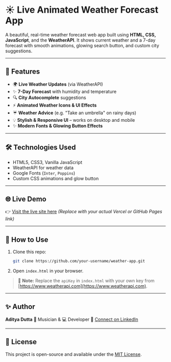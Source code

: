 # ☀️ Live Animated Weather Forecast App

A beautiful, real-time weather forecast web app built using **HTML, CSS, JavaScript**, and the **WeatherAPI**.
It shows current weather and a 7-day forecast with smooth animations, glowing search button, and custom city suggestions.

---

## 🚀 Features

* 🌍 **Live Weather Updates** (via WeatherAPI)
* ✨ **7-Day Forecast** with humidity and temperature
* 🔍 **City Autocomplete** suggestions
* ⚡ **Animated Weather Icons & UI Effects**
* ☔ **Weather Advice** (e.g. "Take an umbrella" on rainy days)
* 💡 **Stylish & Responsive UI** – works on desktop and mobile
* ✨ **Modern Fonts & Glowing Button Effects**

---

## 🛠️ Technologies Used

* HTML5, CSS3, Vanilla JavaScript
* WeatherAPI for weather data
* Google Fonts (`Inter`, `Poppins`)
* Custom CSS animations and glow button 

---



## 🌐 Live Demo

👉 [Visit the live site here]([https://your-vercel-link.vercel.app](https://adiityagit.github.io/Weather_App_By_Aditya/))
*(Replace with your actual Vercel or GitHub Pages link)*

---

## 📁 How to Use

1. Clone this repo:

   ```bash
   git clone https://github.com/your-username/weather-app.git
   ```
2. Open `index.html` in your browser.

> 🔑 **Note:** Replace the `apiKey` in `index.html` with your own key from [https://www.weatherapi.com](https://www.weatherapi.com).

---

## ✨ Author

**Aditya Dutta**
🎴 Musician & 💻 Developer
📢 [Connect on LinkedIn]([https://www.linkedin.com/in/aditya-dutta](https://www.linkedin.com/in/aditya-dutta-a0a2bb171/))

---

## 📄 License

This project is open-source and available under the [MIT License](LICENSE).
